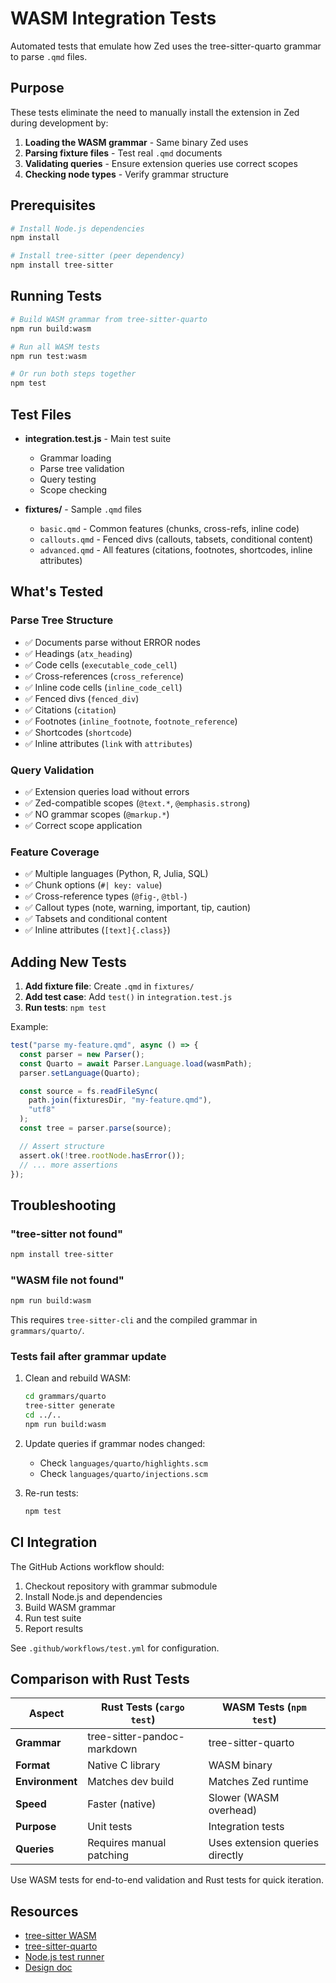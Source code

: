 # WASM Integration Tests

Automated tests that emulate how Zed uses the tree-sitter-quarto grammar to parse `.qmd` files.

## Purpose

These tests eliminate the need to manually install the extension in Zed during development by:

1. **Loading the WASM grammar** - Same binary Zed uses
2. **Parsing fixture files** - Test real `.qmd` documents
3. **Validating queries** - Ensure extension queries use correct scopes
4. **Checking node types** - Verify grammar structure

## Prerequisites

```bash
# Install Node.js dependencies
npm install

# Install tree-sitter (peer dependency)
npm install tree-sitter
```

## Running Tests

```bash
# Build WASM grammar from tree-sitter-quarto
npm run build:wasm

# Run all WASM tests
npm run test:wasm

# Or run both steps together
npm test
```

## Test Files

- **integration.test.js** - Main test suite
  - Grammar loading
  - Parse tree validation
  - Query testing
  - Scope checking

- **fixtures/** - Sample `.qmd` files
  - `basic.qmd` - Common features (chunks, cross-refs, inline code)
  - `callouts.qmd` - Fenced divs (callouts, tabsets, conditional content)
  - `advanced.qmd` - All features (citations, footnotes, shortcodes, inline attributes)

## What's Tested

### Parse Tree Structure
- ✅ Documents parse without ERROR nodes
- ✅ Headings (`atx_heading`)
- ✅ Code cells (`executable_code_cell`)
- ✅ Cross-references (`cross_reference`)
- ✅ Inline code cells (`inline_code_cell`)
- ✅ Fenced divs (`fenced_div`)
- ✅ Citations (`citation`)
- ✅ Footnotes (`inline_footnote`, `footnote_reference`)
- ✅ Shortcodes (`shortcode`)
- ✅ Inline attributes (`link` with `attributes`)

### Query Validation
- ✅ Extension queries load without errors
- ✅ Zed-compatible scopes (`@text.*`, `@emphasis.strong`)
- ✅ NO grammar scopes (`@markup.*`)
- ✅ Correct scope application

### Feature Coverage
- ✅ Multiple languages (Python, R, Julia, SQL)
- ✅ Chunk options (`#| key: value`)
- ✅ Cross-reference types (`@fig-`, `@tbl-`)
- ✅ Callout types (note, warning, important, tip, caution)
- ✅ Tabsets and conditional content
- ✅ Inline attributes (`[text]{.class}`)

## Adding New Tests

1. **Add fixture file**: Create `.qmd` in `fixtures/`
2. **Add test case**: Add `test()` in `integration.test.js`
3. **Run tests**: `npm test`

Example:

```javascript
test("parse my-feature.qmd", async () => {
  const parser = new Parser();
  const Quarto = await Parser.Language.load(wasmPath);
  parser.setLanguage(Quarto);

  const source = fs.readFileSync(
    path.join(fixturesDir, "my-feature.qmd"),
    "utf8"
  );
  const tree = parser.parse(source);

  // Assert structure
  assert.ok(!tree.rootNode.hasError());
  // ... more assertions
});
```

## Troubleshooting

### "tree-sitter not found"

```bash
npm install tree-sitter
```

### "WASM file not found"

```bash
npm run build:wasm
```

This requires `tree-sitter-cli` and the compiled grammar in `grammars/quarto/`.

### Tests fail after grammar update

1. Clean and rebuild WASM:
   ```bash
   cd grammars/quarto
   tree-sitter generate
   cd ../..
   npm run build:wasm
   ```

2. Update queries if grammar nodes changed:
   - Check `languages/quarto/highlights.scm`
   - Check `languages/quarto/injections.scm`

3. Re-run tests:
   ```bash
   npm test
   ```

## CI Integration

The GitHub Actions workflow should:

1. Checkout repository with grammar submodule
2. Install Node.js and dependencies
3. Build WASM grammar
4. Run test suite
5. Report results

See `.github/workflows/test.yml` for configuration.

## Comparison with Rust Tests

| Aspect | Rust Tests (`cargo test`) | WASM Tests (`npm test`) |
|--------|---------------------------|-------------------------|
| **Grammar** | tree-sitter-pandoc-markdown | tree-sitter-quarto |
| **Format** | Native C library | WASM binary |
| **Environment** | Matches dev build | Matches Zed runtime |
| **Speed** | Faster (native) | Slower (WASM overhead) |
| **Purpose** | Unit tests | Integration tests |
| **Queries** | Requires manual patching | Uses extension queries directly |

Use WASM tests for end-to-end validation and Rust tests for quick iteration.

## Resources

- [tree-sitter WASM](https://tree-sitter.github.io/tree-sitter/using-parsers#webassembly)
- [tree-sitter-quarto](https://github.com/ck37/tree-sitter-quarto)
- [Node.js test runner](https://nodejs.org/api/test.html)
- [Design doc](../../docs/wasm-testing-design.md)
